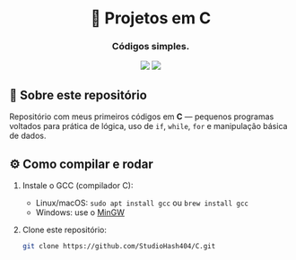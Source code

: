 <h1 align="center">🧠 Projetos em C</h1>
<h3 align="center">Códigos simples.</h3>

<p align="center">
  <img src="https://img.shields.io/badge/Linguagem-C-blue?style=flat&logo=c" />
  <img src="https://img.shields.io/badge/Status-Aprendizado%20em%20andamento-yellow" />
</p>

## 🧭 Sobre este repositório

Repositório com meus primeiros códigos em **C** — pequenos programas voltados para prática de lógica, uso de `if`, `while`, `for` e manipulação básica de dados.

## ⚙️ Como compilar e rodar

1. Instale o GCC (compilador C):
   - Linux/macOS: `sudo apt install gcc` ou `brew install gcc`
   - Windows: use o [MinGW](http://www.mingw.org/)

2. Clone este repositório:
   ```bash
   git clone https://github.com/StudioHash404/C.git
